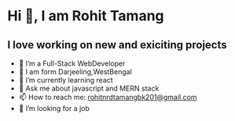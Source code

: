   <h1>Hi 👋, I am Rohit Tamang</h1>

  <h2>I love working on new and exiciting projects</h2>

- 🔭 I’m a Full-Stack WebDeveloper
- 💬 I am form Darjeeling,WestBengal
- 🌱 I’m currently learning react
- 💬 Ask me about javascript and MERN stack
- 📫 How to reach me: rohitnrdtamangbk201@gmail.com
- 👯 I’m looking for a job

